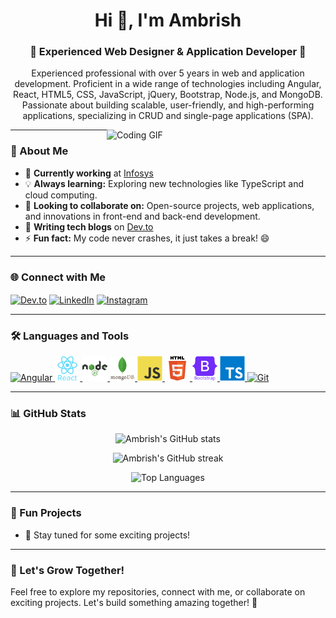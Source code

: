 <h1 align="center">Hi 👋, I'm Ambrish</h1>
<h3 align="center">🌟 Experienced Web Designer & Application Developer 🌟</h3>

<p align="center">
Experienced professional with over 5 years in web and application development. Proficient in a wide range of technologies including Angular, React, HTML5, CSS, JavaScript, jQuery, Bootstrap, Node.js, and MongoDB. Passionate about building scalable, user-friendly, and high-performing applications, specializing in CRUD and single-page applications (SPA).
</p>

<img align="right" alt="Coding GIF" src="https://user-images.githubusercontent.com/75851313/151668395-5591532b-28da-46a6-9476-7c9694bcb60e.gif" width="350"/>

---

### 🚀 About Me
- 🔭 **Currently working** at <a href="https://github.com/Infosys">Infosys</a>
- 💡 **Always learning:** Exploring new technologies like TypeScript and cloud computing.
- 👯 **Looking to collaborate on:** Open-source projects, web applications, and innovations in front-end and back-end development.
- 📝 **Writing tech blogs** on <a href="https://dev.to/ambrishramachandiran">Dev.to</a>
- ⚡ **Fun fact:** My code never crashes, it just takes a break! 😄

---

### 🌐 Connect with Me
<p align="left">
<a href="https://dev.to/ambrishramachandiran" target="_blank"><img align="center" src="https://raw.githubusercontent.com/rahuldkjain/github-profile-readme-generator/master/src/images/icons/Social/devto.svg" alt="Dev.to" height="30" width="40" /></a>
<a href="https://www.linkedin.com/in/ambrish-r-64b6a4227/" target="_blank"><img align="center" src="https://raw.githubusercontent.com/rahuldkjain/github-profile-readme-generator/master/src/images/icons/Social/linked-in-alt.svg" alt="LinkedIn" height="30" width="40" /></a>
<a href="https://instagram.com/ambrish__r" target="_blank"><img align="center" src="https://raw.githubusercontent.com/rahuldkjain/github-profile-readme-generator/master/src/images/icons/Social/instagram.svg" alt="Instagram" height="30" width="40" /></a>
</p>

---

### 🛠️ Languages and Tools
<p align="left">
  <a href="https://angular.io" target="_blank" rel="noreferrer">
    <img src="https://angular.io/assets/images/logos/angular/angular.svg" alt="Angular" width="40" height="40"/>
  </a>
  <a href="https://reactjs.org/" target="_blank" rel="noreferrer">
    <img src="https://raw.githubusercontent.com/devicons/devicon/master/icons/react/react-original-wordmark.svg" alt="React" width="40" height="40"/>
  </a>
  <a href="https://nodejs.org" target="_blank" rel="noreferrer">
    <img src="https://raw.githubusercontent.com/devicons/devicon/master/icons/nodejs/nodejs-original-wordmark.svg" alt="Node.js" width="40" height="40"/>
  </a>
  <a href="https://www.mongodb.com/" target="_blank" rel="noreferrer">
    <img src="https://raw.githubusercontent.com/devicons/devicon/master/icons/mongodb/mongodb-original-wordmark.svg" alt="MongoDB" width="40" height="40"/>
  </a>
  <a href="https://developer.mozilla.org/en-US/docs/Web/JavaScript" target="_blank" rel="noreferrer">
    <img src="https://raw.githubusercontent.com/devicons/devicon/master/icons/javascript/javascript-original.svg" alt="JavaScript" width="40" height="40"/>
  </a>
  <a href="https://www.w3.org/html/" target="_blank" rel="noreferrer">
    <img src="https://raw.githubusercontent.com/devicons/devicon/master/icons/html5/html5-original-wordmark.svg" alt="HTML5" width="40" height="40"/>
  </a>
  <a href="https://getbootstrap.com" target="_blank" rel="noreferrer">
    <img src="https://raw.githubusercontent.com/devicons/devicon/master/icons/bootstrap/bootstrap-plain-wordmark.svg" alt="Bootstrap" width="40" height="40"/>
  </a>
  <a href="https://www.typescriptlang.org/" target="_blank" rel="noreferrer">
    <img src="https://raw.githubusercontent.com/devicons/devicon/master/icons/typescript/typescript-original.svg" alt="TypeScript" width="40" height="40"/>
  </a>
  <a href="https://git-scm.com/" target="_blank" rel="noreferrer">
    <img src="https://www.vectorlogo.zone/logos/git-scm/git-scm-icon.svg" alt="Git" width="40" height="40"/>
  </a>
</p>

---

### 📊 GitHub Stats
<p align="center">
  <img src="https://github-readme-stats.vercel.app/api?username=AmbrishRamachandiran&show_icons=true&theme=radical" alt="Ambrish's GitHub stats" />
</p>

<p align="center">
  <img src="https://github-readme-streak-stats.herokuapp.com/?user=AmbrishRamachandiran&theme=radical" alt="Ambrish's GitHub streak" />
</p>

<p align="center">
  <img src="https://github-readme-stats.vercel.app/api/top-langs?username=AmbrishRamachandiran&show_icons=true&locale=en&layout=compact&theme=radical" alt="Top Languages" />
</p>

---

### 🌟 Fun Projects
- 🚀 Stay tuned for some exciting projects!

---

### 🌱 Let's Grow Together!
Feel free to explore my repositories, connect with me, or collaborate on exciting projects. Let's build something amazing together! 🌟
